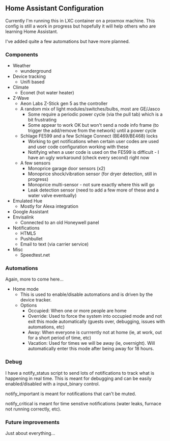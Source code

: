 ## Home Assistant Configuration
Currently I'm running this in LXC container on a proxmox machine.  This config is still a work in progress but hopefully it will help others who are learning Home Assistant.

I've added quite a few automations but have more planned.
### Components
- Weather
  - wunderground
- Device tracking
  - Unifi based
- Climate
  - Econet (hot water heater)
- Z-Wave
  - Aeon Labs Z-Stick gen 5 as the controller
  - A random mix of light modules/switches/bulbs, most are GE/Jasco
    - Some require a periodic power cycle (via the pull tab) which is a bit frustrating
    - Some appear to work OK but won't send a node info frame (to trigger the add/remove from the network) until a power cycle
  - Schlage FE599 and a few Schlage Connect (BE469/BE468) locks
    - Working to get notifications when certain user codes are used and user code configuration working with these
    - Notifying when a user code is used on the FE599 is difficult - I have an ugly workaround (check every second) right now
  - A few sensors
    - Monoprice garage door sensors (x2)
    - Monoprice shock/vibration sensor (for dryer detection, still in progress)
    - Monoprice multi-sensor - not sure exactly where this will go
    - Leak detection sensor (need to add a few more of these and a water valve eventually)
- Emulated Hue
  - Mostly for Alexa integration
- Google Assistant
- Envisalink
  - Connected to an old Honeywell panel
- Notifications
  - HTML5
  - Pushbullet
  - Email to text (via carrier service)
- Misc
  - Speedtest.net

### Automations
Again, more to come here...
- Home mode
  - This is used to enable/disable automations and is driven by the device tracker.
  - Options
    - Occupied: When one or more people are home
    - Override: Used to force the system into occupied mode and not exit this mode automatically (guests over, debugging, issues with automations, etc)
    - Away: When everyone is currrently not at home (ie, at work, out for a short period of time, etc)
    - Vacation: Used for times we will be away (ie, overnight).  Will automatically enter this mode after being away for 18 hours.

### Debug
I have a notify_status script to send lots of notifications to track what is happening in real time.  This is meant for debugging and can be easily enabled/disabled with a input_binary control.

notify_important is meant for notifications that can't be muted.

notify_critical is meant for time senstive notifications (water leaks, furnace not running correctly, etc).

### Future improvements
Just about everything...
